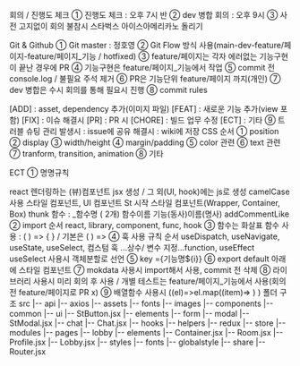 회의 / 진행도 체크 ① 진행도 체크 : 오후 7시 반 ② dev 병합 회의 : 오후 9시 ③ 사전 고지없이 회의 불참시 스타벅스 아이스아메리카노 돌리기

Git & Github ① Git master : 정호영 ② Git Flow 방식 사용(main-dev-feature/페이지-feature/페이지_기능 / hotfixed) ③ feature/페이지는 각자 에러없는 기능구현이 끝난 경우에 PR ④ 기능구현은 feature/페이지_기능에서 작업 ⑤ commit 전 console.log / 불필요 주석 제거 ⑥ PR은 기능단위 feature/페이지 까지(개인) ⑦ dev 병합은 수시 회의를 통해 필요시 진행 ⑧ commit rules

[ADD] : asset, dependency 추가(이미지 파일)
[FEAT] : 새로운 기능 추가(view 포함)
[FIX] : 이슈 해결시
[PR] : PR 시
[CHORE] : 빌드 업무 수정
[ECT] : 기타 ⑨ 트러블 슈팅 관리
발생시 : issue에 공유
해결시 : wiki에 저장
CSS 순서 ① position ② display ③ width/height ④ margin/padding ⑤ color 관련 ⑥ text 관련 ⑦ tranform, transition, animation ⑧ 기타

ECT ① 명명규칙

react 렌더링하는 (뷰)컴포넌트 jsx 생성 / 그 외(UI, hook)에는 js로 생성
camelCase 사용
스타일 컴포넌트, UI 컴포넌트 St 시작
스타일 컴포넌트(Wrapper, Container, Box)
thunk 함수 : _함수명 ( 2개)
함수이름 기능(동사)이름(명사)
addCommentLike ② import 순서
react, library, component, func, hook ③ 함수는 화살표 함수 사용 : ( ) => { } / 기본은 ( ) => ④ 훅 사용 규칙
순서 useDispatch, useNavigate, useState, useSelect, 컴스텀 훅 ...상수/ 변수 지정...function, useEffect
useSelect 사용시 객체분할로 선언 ⑤ key ={기능명${i}} ⑥ export default 아래에 스타일 컴포넌트 ⑦ mokdata 사용시 import해서 사용, commit 전 삭제 ⑧ 라이브러리 사용시 미리 회의 후 사용 / 개별 테스트는 feature/페이지_기능에서 사용(회의 전 feature/페이지로 PR x) ⑨ 배열함수 사용시 ((el)=>el.map((item)=> ) )
폴더 구조 src |-- api |-- axios |-- assets |-- fonts |-- images |-- components |-- common |-- ui |-- StButton.jsx |-- elements |-- form |-- modal |-- StModal.jsx |-- chat |-- Chat.jsx |-- hooks |-- helpers |-- redux |-- store |-- modules |-- pages |-- lobby |-- elements |-- Container.jsx |-- Room.jsx |-- Profile.jsx |-- Lobby.jsx |-- styles |-- fonts |-- globalstyle |-- share |-- Router.jsx
